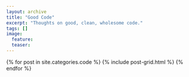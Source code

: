 ```yaml
---
layout: archive
title: "Good Code"
excerpt: "Thoughts on good, clean, wholesome code."
tags: []
image:
  feature:
  teaser:
---
```


<div class="tiles">
{% for post in site.categories.code %}
  {% include post-grid.html %}
{% endfor %}
</div><!-- /.tiles -->